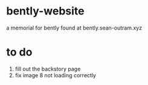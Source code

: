 # bently-website
a memorial for bently found at bently.sean-outram.xyz

# to do
1) fill out the backstory page
2) fix image 8 not loading correctly
